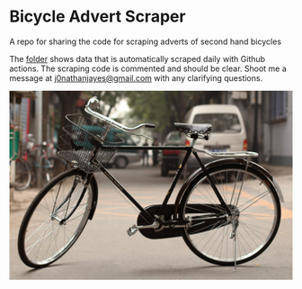 # Bicycle Advert Scraper
A repo for sharing the code for scraping adverts of second hand bicycles

The [folder](https://github.com/j-jayes/bicycle_advert_scraper/tree/main/data/ads) shows data that is automatically scraped daily with Github actions. The scraping code is commented and should be clear. Shoot me a message at j0nathanjayes@gmail.com with any clarifying questions. 

![Bicycle](https://github.com/j-jayes/bicycle_advert_scraper/blob/main/images/bicycle.jpg)
